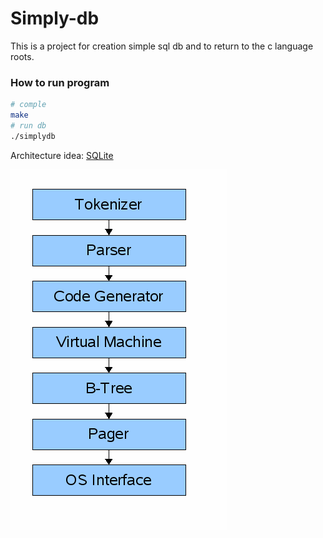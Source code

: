 # Simply-db

This is a project for creation simple sql db and to return to the c language roots.

### How to run program


```bash
# comple
make
# run db
./simplydb
```

Architecture idea: [SQLite](https://www.sqlite.org/arch.html)

![Simple example of architecture](./images/arch1.gif)

